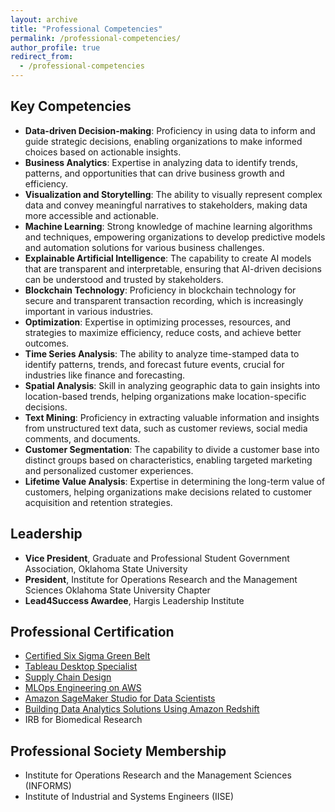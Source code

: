 ```yaml
---
layout: archive
title: "Professional Competencies"
permalink: /professional-competencies/
author_profile: true
redirect_from:
  - /professional-competencies
---
```


Key Competencies
------
- **Data-driven Decision-making**: Proficiency in using data to inform and guide strategic decisions, enabling organizations to make informed choices based on actionable insights.
- **Business Analytics**: Expertise in analyzing data to identify trends, patterns, and opportunities that can drive business growth and efficiency.
- **Visualization and Storytelling**: The ability to visually represent complex data and convey meaningful narratives to stakeholders, making data more accessible and actionable.
- **Machine Learning**: Strong knowledge of machine learning algorithms and techniques, empowering organizations to develop predictive models and automation solutions for various business challenges.
- **Explainable Artificial Intelligence**: The capability to create AI models that are transparent and interpretable, ensuring that AI-driven decisions can be understood and trusted by stakeholders.
- **Blockchain Technology**: Proficiency in blockchain technology for secure and transparent transaction recording, which is increasingly important in various industries.
- **Optimization**: Expertise in optimizing processes, resources, and strategies to maximize efficiency, reduce costs, and achieve better outcomes.
- **Time Series Analysis**: The ability to analyze time-stamped data to identify patterns, trends, and forecast future events, crucial for industries like finance and forecasting.
- **Spatial Analysis**: Skill in analyzing geographic data to gain insights into location-based trends, helping organizations make location-specific decisions.
- **Text Mining**: Proficiency in extracting valuable information and insights from unstructured text data, such as customer reviews, social media comments, and documents.
- **Customer Segmentation**: The capability to divide a customer base into distinct groups based on characteristics, enabling targeted marketing and personalized customer experiences.
- **Lifetime Value Analysis**: Expertise in determining the long-term value of customers, helping organizations make decisions related to customer acquisition and retention strategies.

Leadership
------
- **Vice President**, Graduate and Professional Student Government Association, Oklahoma State University
- **President**, Institute for Operations Research and the Management Sciences Oklahoma State University Chapter
- **Lead4Success Awardee**, Hargis Leadership Institute

Professional Certification
------
- [Certified Six Sigma Green Belt](https://images.credential.net/embed/kc68hipa.png)
- [Tableau Desktop Specialist](https://www.credly.com/badges/81bf5494-2a61-4259-a33c-955eb27a8265)
- [Supply Chain Design](https://scq.io/bIGf5pL)
- [MLOps Engineering on AWS](https://elaoh.github.io/files/AWSMLOps.pdf)
- [Amazon SageMaker Studio for Data Scientists](https://elaoh.github.io/files/AWSSageMaker.pdf)
- [Building Data Analytics Solutions Using Amazon Redshift](https://elaoh.github.io/files/AWSRedshift.pdf)
- IRB for Biomedical Research

Professional Society Membership
------
- Institute for Operations Research and the Management Sciences (INFORMS)
- Institute of Industrial and Systems Engineers (IISE)
